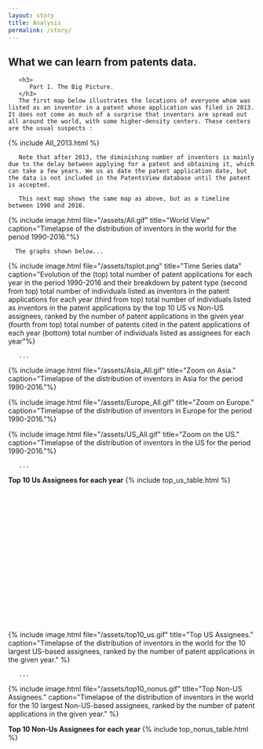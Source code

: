 ```yaml
---
layout: story
title: Analysis
permalink: /story/
---
```


   <div class="story-text">
	   <h2>
	      What we can learn from patents data.
	   </h2>
	   
	   <h3>
	      Part 1. The Big Picture.
	   </h3>
	   The first map below illustrates the locations of everyone whom was listed as an inventor in a patent whose application was filed in 2013. It does not come as much of a surprise that inventors are spread out all around the world, with some higher-density centers. These centers are the usual suspects :   
   </div>
   
   <div class="story-figure">
      {% include All_2013.html %}
   </div>
   
   <div class="story-text">
   
       Note that after 2013, the diminishing number of inventors is mainly due to the delay between applying for a patent and obtaining it, which can take a few years. We us as date the patent application date, but the data is not included in the PatentsView database until the patent is accepted. 
       
       This next map shows the same map as above, but as a timeline between 1990 and 2016.
      
   </div>
   
   {% include image.html file="/assets/All.gif" title="World View" caption="Timelapse of the distribution of inventors in the world for the period 1990-2016."%}
   
   <div class="story-text">
   
      The graphs shown below...
      
   </div>
   
   {% include image.html file="/assets/tsplot.png" title="Time Series data" caption="Evolution of the (top) total number of patent applications for each year in the period 1990-2016 and their breakdown by patent type (second from top) total number of individuals listed as inventors in the patent applications for each year (third from top) total number of individuals listed as inventors in the patent applications by the top 10 US vs Non-US assignees, ranked by the number of patent applications in the given year (fourth from top) total number of patents cited in the patent applications of each year (bottom) total number of individuals listed as assignees for each year"%}
   
   
   <div class="story-text">
   
       ...
      
   </div>
   
   {% include image.html file="/assets/Asia_All.gif" title="Zoom on Asia." caption="Timelapse of the distribution of inventors in Asia for the period 1990-2016."%}
   
   {% include image.html file="/assets/Europe_All.gif" title="Zoom on Europe." caption="Timelapse of the distribution of inventors in Europe for the period 1990-2016."%}
   
   {% include image.html file="/assets/US_All.gif" title="Zoom on the US." caption="Timelapse of the distribution of inventors in the US for the period 1990-2016."%}
   
   <div class="story-text">
   
       ...
      
   </div> 
   
   <div style="height:300px; overflow-x: scroll; overflow-y: scroll; ">
      <caption> <b>Top 10 Us Assignees for each year</b></caption>
      {% include top_us_table.html %} 
   </div>
   
   {% include image.html file="/assets/top10_us.gif" title="Top US Assignees." caption="Timelapse of the distribution of inventors in the world for the 10 largest US-based assignees, ranked by the number of patent applications in the given year." %} 
   
   <div class="story-text">
   
       ...
      
   </div>
   
   {% include image.html file="/assets/top10_nonus.gif" title="Top Non-US Assignees." caption="Timelapse of the distribution of inventors in the world for the 10 largest Non-US-based assignees, ranked by the number of patent applications in the given year." %}
   
   <div style="height:300px; overflow-x: scroll; overflow-y: scroll; ">
      <caption> <b>Top 10 Non-Us Assignees for each year</b></caption>
      {% include top_nonus_table.html %}
   </div>
   
   
